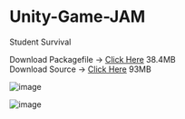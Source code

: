 # Unity-Game-JAM

Student Survival

Download Packagefile -> <a href="https://drive.google.com/file/d/1o3Zb60rGiHvTsuPQ4hiDn5osR-RVppiN/view?usp=sharing" target="_blank">Click Here</a> 38.4MB <br>
Download Source -> <a href="https://drive.google.com/file/d/11HhUnerFeE2NBIbifu4fHrfoBMQJpWOM/view?usp=sharing" target="_blank">Click Here</a> 93MB

![image](https://user-images.githubusercontent.com/70258636/160760623-2c7f5842-61d7-4664-abb9-3d8fffbea961.png)


![image](https://user-images.githubusercontent.com/70258636/160760673-f2befbd0-d4de-42ab-8c8e-71fd745664fa.png)
